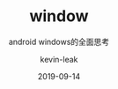 ---
layout:     post                    # 使用的布局（不需要改）
title:      window                 # 标题 
subtitle:   android windows的全面思考           #副标题
date:       2019-09-14              # 时间
author:     kevin-leak                      # 作者
header-img: img/post/android/bg-2019-14.jpg    #这篇文章标题背景图片
catalog: true                       # 是否归档
tags:                               #标签
    - android
---